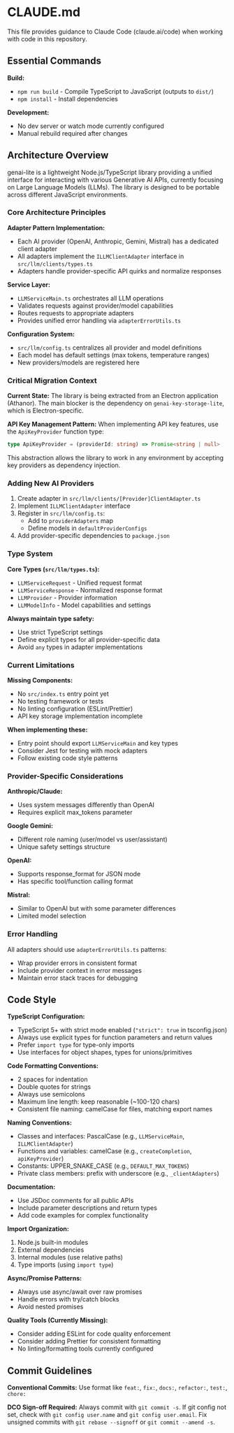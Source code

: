 # CLAUDE.md

This file provides guidance to Claude Code (claude.ai/code) when working with code in this repository.

## Essential Commands

**Build:**
- `npm run build` - Compile TypeScript to JavaScript (outputs to `dist/`)
- `npm install` - Install dependencies

**Development:**
- No dev server or watch mode currently configured
- Manual rebuild required after changes

## Architecture Overview

genai-lite is a lightweight Node.js/TypeScript library providing a unified interface for interacting with various Generative AI APIs, currently focusing on Large Language Models (LLMs). The library is designed to be portable across different JavaScript environments.

### Core Architecture Principles

**Adapter Pattern Implementation:**
- Each AI provider (OpenAI, Anthropic, Gemini, Mistral) has a dedicated client adapter
- All adapters implement the `ILLMClientAdapter` interface in `src/llm/clients/types.ts`
- Adapters handle provider-specific API quirks and normalize responses

**Service Layer:**
- `LLMServiceMain.ts` orchestrates all LLM operations
- Validates requests against provider/model capabilities
- Routes requests to appropriate adapters
- Provides unified error handling via `adapterErrorUtils.ts`

**Configuration System:**
- `src/llm/config.ts` centralizes all provider and model definitions
- Each model has default settings (max tokens, temperature ranges)
- New providers/models are registered here

### Critical Migration Context

**Current State:**
The library is being extracted from an Electron application (Athanor). The main blocker is the dependency on `genai-key-storage-lite`, which is Electron-specific.

**API Key Management Pattern:**
When implementing API key features, use the `ApiKeyProvider` function type:
```typescript
type ApiKeyProvider = (providerId: string) => Promise<string | null>
```
This abstraction allows the library to work in any environment by accepting key providers as dependency injection.

### Adding New AI Providers

1. Create adapter in `src/llm/clients/[Provider]ClientAdapter.ts`
2. Implement `ILLMClientAdapter` interface
3. Register in `src/llm/config.ts`:
   - Add to `providerAdapters` map
   - Define models in `defaultProviderConfigs`
4. Add provider-specific dependencies to `package.json`

### Type System

**Core Types (`src/llm/types.ts`):**
- `LLMServiceRequest` - Unified request format
- `LLMServiceResponse` - Normalized response format
- `LLMProvider` - Provider information
- `LLMModelInfo` - Model capabilities and settings

**Always maintain type safety:**
- Use strict TypeScript settings
- Define explicit types for all provider-specific data
- Avoid `any` types in adapter implementations

### Current Limitations

**Missing Components:**
- No `src/index.ts` entry point yet
- No testing framework or tests
- No linting configuration (ESLint/Prettier)
- API key storage implementation incomplete

**When implementing these:**
- Entry point should export `LLMServiceMain` and key types
- Consider Jest for testing with mock adapters
- Follow existing code style patterns

### Provider-Specific Considerations

**Anthropic/Claude:**
- Uses system messages differently than OpenAI
- Requires explicit max_tokens parameter

**Google Gemini:**
- Different role naming (user/model vs user/assistant)
- Unique safety settings structure

**OpenAI:**
- Supports response_format for JSON mode
- Has specific tool/function calling format

**Mistral:**
- Similar to OpenAI but with some parameter differences
- Limited model selection

### Error Handling

All adapters should use `adapterErrorUtils.ts` patterns:
- Wrap provider errors in consistent format
- Include provider context in error messages
- Maintain error stack traces for debugging

## Code Style

**TypeScript Configuration:**
- TypeScript 5+ with strict mode enabled (`"strict": true` in tsconfig.json)
- Always use explicit types for function parameters and return values
- Prefer `import type` for type-only imports
- Use interfaces for object shapes, types for unions/primitives

**Code Formatting Conventions:**
- 2 spaces for indentation
- Double quotes for strings
- Always use semicolons
- Maximum line length: keep reasonable (~100-120 chars)
- Consistent file naming: camelCase for files, matching export names

**Naming Conventions:**
- Classes and interfaces: PascalCase (e.g., `LLMServiceMain`, `ILLMClientAdapter`)
- Functions and variables: camelCase (e.g., `createCompletion`, `apiKeyProvider`)
- Constants: UPPER_SNAKE_CASE (e.g., `DEFAULT_MAX_TOKENS`)
- Private class members: prefix with underscore (e.g., `_clientAdapters`)

**Documentation:**
- Use JSDoc comments for all public APIs
- Include parameter descriptions and return types
- Add code examples for complex functionality

**Import Organization:**
1. Node.js built-in modules
2. External dependencies
3. Internal modules (use relative paths)
4. Type imports (using `import type`)

**Async/Promise Patterns:**
- Always use async/await over raw promises
- Handle errors with try/catch blocks
- Avoid nested promises

**Quality Tools (Currently Missing):**
- Consider adding ESLint for code quality enforcement
- Consider adding Prettier for consistent formatting
- No linting/formatting tools currently configured

## Commit Guidelines

**Conventional Commits:** Use format like `feat:`, `fix:`, `docs:`, `refactor:`, `test:`, `chore:`

**DCO Sign-off Required:** Always commit with `git commit -s`. If git config not set, check with `git config user.name` and `git config user.email`. Fix unsigned commits with `git rebase --signoff` or `git commit --amend -s`.